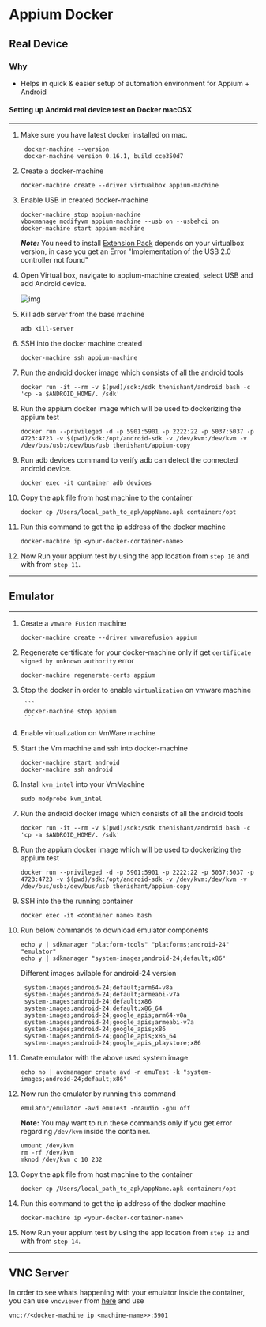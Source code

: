 # Appium Docker

## Real Device

### Why

- Helps in quick & easier setup of automation environment for Appium + Android

#### Setting up Android real device test on Docker macOSX

---

1. Make sure you have latest docker installed on mac.
  
    ```
     docker-machine --version
     docker-machine version 0.16.1, build cce350d7
     ```
  
2. Create a docker-machine

    ```
    docker-machine create --driver virtualbox appium-machine
    ```

3. Enable USB in created docker-machine

    ```
    docker-machine stop appium-machine
    vboxmanage modifyvm appium-machine --usb on --usbehci on
    docker-machine start appium-machine
    ```

    ***Note:***
You need to install [Extension Pack](https://download.virtualbox.org/virtualbox/6.0.8/Oracle_VM_VirtualBox_Extension_Pack-6.0.8.vbox-extpack) depends on your virtualbox version, in case you get an Error "Implementation of the USB 2.0 controller not found"

4. Open Virtual box, navigate to appium-machine created, select USB and add Android device.

    ![img](https://i.imgur.com/YsA751S.png)

5. Kill adb server from the base machine

    ```
    adb kill-server
    ```

6. SSH into the docker machine created
   
   ```
   docker-machine ssh appium-machine
   ```

7. Run the android docker image which consists of all the android tools

    ```
    docker run -it --rm -v $(pwd)/sdk:/sdk thenishant/android bash -c 'cp -a $ANDROID_HOME/. /sdk'
    ```
    
8. Run the appium docker image which will be used to dockerizing the appium test

    ```
    docker run --privileged -d -p 5901:5901 -p 2222:22 -p 5037:5037 -p 4723:4723 -v $(pwd)/sdk:/opt/android-sdk -v /dev/kvm:/dev/kvm -v /dev/bus/usb:/dev/bus/usb thenishant/appium-copy
    ```

9. Run adb devices command to verify adb can detect the connected android device.
   
   ```
   docker exec -it container adb devices
   ```

10. Copy the apk file from host machine to the container

    ```
    docker cp /Users/local_path_to_apk/appName.apk container:/opt
    ```

11. Run this command to get the ip address of the docker machine

    ```
    docker-machine ip <your-docker-container-name>
    ```

12. Now Run your appium test by using the app location from `step 10` and with from `step 11`.

---

## Emulator

---

1. Create a `vmware Fusion` machine
    
    ```
    docker-machine create --driver vmwarefusion appium
    ```
    
2. Regenerate certificate for your docker-machine only if get `certificate signed by unknown authority` error 
    
    ```
    docker-machine regenerate-certs appium
    ```

3. Stop the docker in order to enable `virtualization` on vmware machine

        ```
        docker-machine stop appium
        ```
        
4. Enable virtualization on VmWare machine

5. Start the Vm machine and ssh into docker-machine

    ```
    docker-machine start android
    docker-machine ssh android
    ```

6. Install `kvm_intel` into your VmMachine

    ```
    sudo modprobe kvm_intel
    ```
        
7. Run the android docker image which consists of all the android tools

    ```
    docker run -it --rm -v $(pwd)/sdk:/sdk thenishant/android bash -c 'cp -a $ANDROID_HOME/. /sdk'
    ```
    
8. Run the appium docker image which will be used to dockerizing the appium test

    ```
    docker run --privileged -d -p 5901:5901 -p 2222:22 -p 5037:5037 -p 4723:4723 -v $(pwd)/sdk:/opt/android-sdk -v /dev/kvm:/dev/kvm -v /dev/bus/usb:/dev/bus/usb thenishant/appium-copy
    ```
    
9. SSH into the the running container
    
    ```
    docker exec -it <container name> bash
    ```
    
10. Run below commands to download emulator components

    ```
    echo y | sdkmanager "platform-tools" "platforms;android-24" "emulator"
    echo y | sdkmanager "system-images;android-24;default;x86"
    
    ```
    Different images avilable for android-24 version  
    ```system-images;android-24;android-tv;x86
     system-images;android-24;default;arm64-v8a
     system-images;android-24;default;armeabi-v7a
     system-images;android-24;default;x86
     system-images;android-24;default;x86_64
     system-images;android-24;google_apis;arm64-v8a
     system-images;android-24;google_apis;armeabi-v7a
     system-images;android-24;google_apis;x86
     system-images;android-24;google_apis;x86_64
     system-images;android-24;google_apis_playstore;x86
     ```
     
11. Create emulator with the above used system image
    
    ```
    echo no | avdmanager create avd -n emuTest -k "system-images;android-24;default;x86"
    ```
    
12. Now run the emulator by running this command

    ```
    emulator/emulator -avd emuTest -noaudio -gpu off
    ```
    
    **Note:** You may want to run these commands only if you get error regarding `/dev/kvm` inside the container.
    
    ```
    umount /dev/kvm
    rm -rf /dev/kvm
    mknod /dev/kvm c 10 232
    ```
13. Copy the apk file from host machine to the container

    ```
    docker cp /Users/local_path_to_apk/appName.apk container:/opt
    ```

14. Run this command to get the ip address of the docker machine

    ```
    docker-machine ip <your-docker-container-name>
    ```
    
15. Now Run your appium test by using the app location from `step 13` and with from `step 14`.

---

## VNC Server

In order to see whats happening with your emulator inside the container, you can use `vncviewer` from [here](https://www.realvnc.com/en/connect/download/viewer/)
and use

`vnc://<docker-machine ip <machine-name>>:5901`